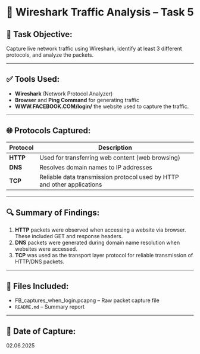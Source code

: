# 🚦 Wireshark Traffic Analysis – Task 5

## 📌 Task Objective:
Capture live network traffic using Wireshark, identify at least 3 different protocols, and analyze the packets.

---

## ✅ Tools Used:
- **Wireshark** (Network Protocol Analyzer)
- **Browser** and **Ping Command** for generating traffic
- **WWW.FACEBOOK.COM/login/** the website used to capture the traffic.

---

## 🌐 Protocols Captured:

| Protocol | Description |
|----------|-------------|
| **HTTP** | Used for transferring web content (web browsing) |
| **DNS**  | Resolves domain names to IP addresses |
| **TCP**  | Reliable data transmission protocol used by HTTP and other applications |

---

## 🔍 Summary of Findings:

1. **HTTP** packets were observed when accessing a website via browser. These included GET and response headers.
2. **DNS** packets were generated during domain name resolution when websites were accessed.
3. **TCP** was used as the transport layer protocol for reliable transmission of HTTP/DNS packets.

---

## 📁 Files Included:
- FB_captures_when_login.pcapng – Raw packet capture file
- `README.md` – Summary report
---
## 📅 Date of Capture:
02.06.2025
